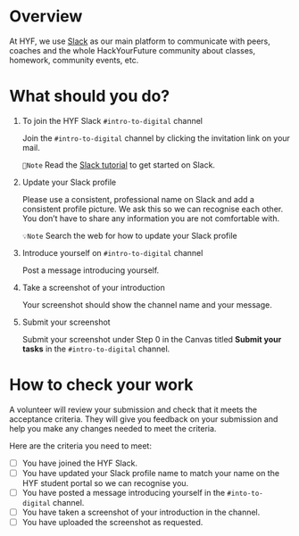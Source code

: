 # Overview
At HYF, we use [Slack](https://slack.com/) as our main platform to communicate with peers, coaches and the whole HackYourFuture community about classes, homework, community events, etc. 
# What should you do? 
1. To join the HYF Slack `#intro-to-digital` channel

    Join the `#intro-to-digital` channel by clicking the invitation link on your mail. 

    `📝Note` Read the [Slack tutorial](https://slack.com/intl/en-gb/help/articles/360059928654-How-to-use-Slack--your-quick-start-guide) to get started on Slack.

2. Update your Slack profile

    Please use a consistent, professional name on Slack and add a consistent profile picture. We ask this so we can recognise each other. You don’t have to share any information you are not comfortable with.

    `💡Note` Search the web for how to update your Slack profile
3. Introduce yourself on `#intro-to-digital` channel 
   
   Post a message introducing yourself.

4. Take a screenshot of your introduction

    Your screenshot should show the channel name and your message.

5. Submit your screenshot 
   
   Submit your screenshot under Step 0 in the Canvas titled **Submit your tasks** in the `#intro-to-digital` channel.

# How to check your work 

A volunteer will review your submission and check that it meets the acceptance criteria. They will give you feedback on your submission and help you make any changes needed to meet the criteria.

Here are the criteria you need to meet:

- [ ] You have joined the HYF Slack.
- [ ] You have updated your Slack profile name to match your name on the HYF student portal so we can recognise you.
- [ ] You have posted a message introducing yourself in the `#into-to-digital` channel.
- [ ] You have taken a screenshot of your introduction in the channel.
- [ ] You have uploaded the screenshot as requested.
